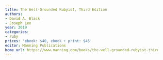 ```yaml
---
title: The Well-Grounded Rubyist, Third Edition
authors:
- David A. Black
- Joseph Leo
year: 2019
categories:
- ruby
prices: 'ebook: $40, ebook + print: $45'
editor: Manning Publications
home_url: https://www.manning.com/books/the-well-grounded-rubyist-third-edition
---
```

